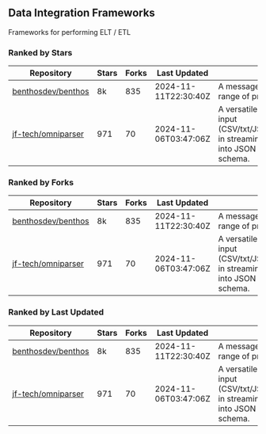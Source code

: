 ## Data Integration Frameworks

Frameworks for performing ELT / ETL

### Ranked by Stars

| Repository | Stars | Forks | Last Updated | Description | 
|------------|-------|-------|--------------|-------------|
| [benthosdev/benthos](https://github.com/benthosdev/benthos) | 8k | 835 | 2024-11-11T22:30:40Z |  A message streaming bridge between a range of protocols. |
| [jf-tech/omniparser](https://github.com/jf-tech/omniparser) | 971 | 70 | 2024-11-06T03:47:06Z |  A versatile ETL library that parses text input (CSV/txt/JSON/XML/EDI/X12/EDIFACT/etc) in streaming fashion and transforms data into JSON output using data-driven schema. |

### Ranked by Forks

| Repository | Stars | Forks | Last Updated | Description | 
|------------|-------|-------|--------------|-------------|
| [benthosdev/benthos](https://github.com/benthosdev/benthos) | 8k | 835 | 2024-11-11T22:30:40Z |  A message streaming bridge between a range of protocols. |
| [jf-tech/omniparser](https://github.com/jf-tech/omniparser) | 971 | 70 | 2024-11-06T03:47:06Z |  A versatile ETL library that parses text input (CSV/txt/JSON/XML/EDI/X12/EDIFACT/etc) in streaming fashion and transforms data into JSON output using data-driven schema. |

### Ranked by Last Updated

| Repository | Stars | Forks | Last Updated | Description | 
|------------|-------|-------|--------------|-------------|
| [benthosdev/benthos](https://github.com/benthosdev/benthos) | 8k | 835 | 2024-11-11T22:30:40Z |  A message streaming bridge between a range of protocols. |
| [jf-tech/omniparser](https://github.com/jf-tech/omniparser) | 971 | 70 | 2024-11-06T03:47:06Z |  A versatile ETL library that parses text input (CSV/txt/JSON/XML/EDI/X12/EDIFACT/etc) in streaming fashion and transforms data into JSON output using data-driven schema. |

